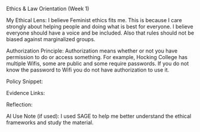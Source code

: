 Ethics & Law Orientation (Week 1)

My Ethical Lens: 
  I believe Feminist ethics fits me. This is because I care strongly about helping people and doing what is best for everyone. I believe everyone should have a voice and be included. Also that rules should not be biased against marginalized groups.

Authorization Principle: 
  Authorization means whether or not you have permission to do or access something. For example, Hocking College has multiple Wifis, some are public and some require passwords. If you do not know the password to Wifi you do not have authorization to use it.

Policy Snippet: 

Evidence Links: 

Reflection: 

AI Use Note (if used):
  I used SAGE to help me better understand the ethical frameworks and study the material. 
